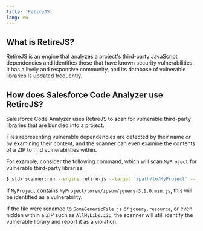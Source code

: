 ```yaml
---
title: 'RetireJS'
lang: en
---
```

## What is RetireJS?
[RetireJS](https://retirejs.github.io/retire.js/) is an engine that analyzes a project's third-party JavaScript
dependencies and identifies those that have known security vulnerabilities. It has a lively and responsive community,
and its database of vulnerable libraries is updated frequently.

## How does Salesforce Code Analyzer use RetireJS?
Salesforce Code Analyzer uses RetireJS to scan for vulnerable third-party libraries that are bundled into a project.

Files representing vulnerable dependencies are detected by their name *or* by examining their content, and the scanner
can even examine the contents of a ZIP to find vulnerabilities within.

For example, consider the following command, which will scan `MyProject` for vulnerable third-party libraries:
```bash
$ sfdx scanner:run --engine retire-js --target '/path/to/MyProject' --format csv
```
If `MyProject` contains `MyProject/lorem/ipsum/jquery-3.1.0.min.js`, this will be identified as a vulnerability.

If the file were renamed to `SomeGenericFile.js` or `jquery.resource`, or even hidden within a ZIP such as `AllMyLibs.zip`,
the scanner will still identify the vulnerable library and report it as a violation.
